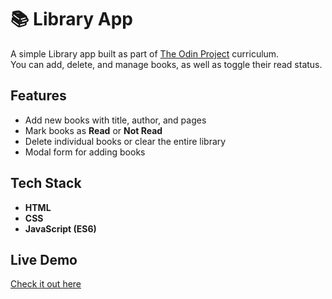 # 📚 Library App

A simple Library app built as part of [The Odin Project](https://www.theodinproject.com/) curriculum.  
You can add, delete, and manage books, as well as toggle their read status.

## Features

- Add new books with title, author, and pages
- Mark books as **Read** or **Not Read**
- Delete individual books or clear the entire library
- Modal form for adding books

## Tech Stack

- **HTML**
- **CSS**
- **JavaScript (ES6)**

## Live Demo

[Check it out here](https://ledjan-s-top-projects.github.io/The-Odin-Project-My-Library/)
